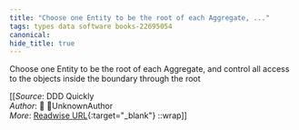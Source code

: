 ```yaml
---
title: "Choose one Entity to be the root of each Aggregate, ..."
tags: types data software books-22695054
canonical: 
hide_title: true
---
```


Choose one Entity to be the root of each Aggregate, and control all access to the objects inside the boundary through the root


[[_Source_: DDD Quickly<br>
_Author_: 📕 UnknownAuthor<br>
_More_: [Readwise URL](https://readwise.io/open/446271389){:target="_blank"}
::wrap]]